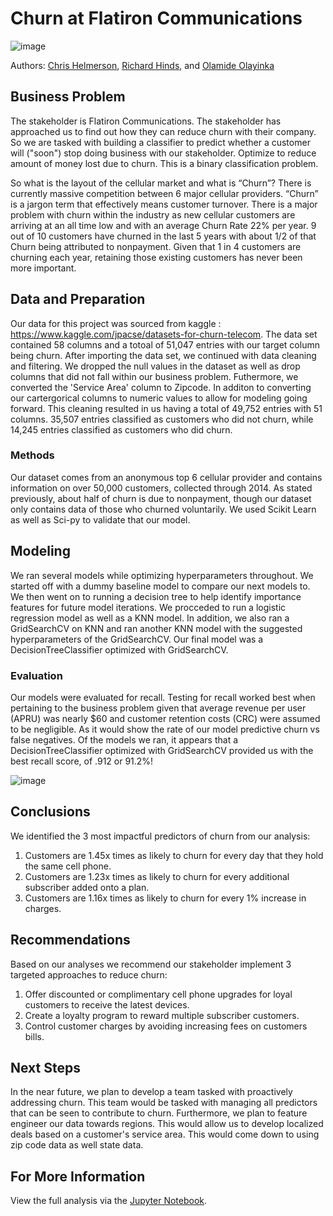 # Churn at Flatiron Communications

![image](https://user-images.githubusercontent.com/96458808/157768617-494374d0-7b78-40cf-ac06-bb6bef64a0ff.png)

Authors:  [Chris Helmerson](https://github.com/chris161011), [Richard Hinds](https://github.com/RH3421), and [Olamide Olayinka](https://github.com/olamide-h)

## Business Problem
The stakeholder is Flatiron Communications. The stakeholder has approached us to find out how they can reduce churn with their company. So we are tasked with 
building a classifier to predict whether a customer will ("soon") stop doing business with our stakeholder. Optimize to reduce amount of money lost due to churn. This is a binary classification problem.

So what is the layout of the cellular market and what is “Churn”? There is currently massive competition between 6 major cellular providers. “Churn” is a jargon term that effectively means customer turnover. There is a major problem with churn within the industry as new cellular customers are arriving at an all time low and with an average Churn Rate 22% per year.  9 out of 10 customers have churned in the last 5 years with about 1/2 of that Churn being attributed to nonpayment. Given that 1 in 4 customers are churning each year, retaining those existing customers has never been more important.

## Data and Preparation
Our data for this project was sourced from kaggle : https://www.kaggle.com/jpacse/datasets-for-churn-telecom. The data set contained 58 columns and a totoal of 51,047 entries  with our target column being churn. After importing the data set, we continued with data cleaning and filtering. We dropped the null values in the dataset as well as drop columns that did not fall within our business problem. Futhermore, we converted the 'Service Area' column to Zipcode. In additon to converting our cartergorical columns to numeric values to allow for modeling going forward. This cleaning resulted in us having a total of 49,752 entries with 51 columns. 35,507 entries classified as customers who did not churn, while 14,245 entries classified as customers who did churn. 


### Methods
Our dataset comes from an anonymous top 6 cellular provider and contains information on over 50,000 customers, collected through 2014. As stated previously, about half of churn is due to nonpayment, though our dataset only contains data of those who churned voluntarily. 
We used Scikit Learn as well as Sci-py to validate that our model. 


## Modeling
We ran several models while optimizing hyperparameters throughout. We started off with a dummy baseline model to compare our next models to.  We then went on to running a decision tree to help identify importance features for future model iterations. We procceded to run a logistic regression model as well as a KNN model. In addition, we also ran a GridSearchCV on KNN and ran another KNN model with the suggested hyperparameters of the GridSearchCV. Our final model was a DecisionTreeClassifier optimized with GridSearchCV. 


### Evaluation
Our models were evaluated for recall. Testing for recall worked best when pertaining to the business problem given that average revenue per user (APRU) was nearly $60 and customer retention costs (CRC) were assumed to be negligible. As it would show the rate of our model predictive churn vs false negatives. Of the models we ran, it appears that a DecisionTreeClassifier optimized with GridSearchCV provided us with the best recall score, of .912 or 91.2%!


![image](https://i.imgur.com/57gFNhT.png)





## Conclusions 

We identified the 3 most impactful predictors of churn from our analysis:

  1. Customers are 1.45x times as likely to churn for every day that they hold the same cell phone.
  2. Customers are 1.23x times as likely to churn for every additional subscriber added onto a plan.
  3. Customers are 1.16x times as likely to churn for every 1% increase in charges.

## Recommendations

Based on our analyses we recommend our stakeholder implement 3 targeted approaches to reduce churn:

  1. Offer discounted or complimentary cell phone upgrades for loyal customers to receive the latest devices. 
  2. Create  a loyalty program to reward multiple subscriber customers.
  3. Control customer charges by avoiding increasing fees on customers bills. 

## Next Steps
In the near future, we plan to develop a team tasked with proactively addressing churn. This team would be tasked with managing all predictors that can be seen to contribute to churn. Furthermore, we plan to feature engineer our data towards regions. This would allow us to develop localized deals based on a customer's service area. This would come down to using zip code data as well state data.

## For More Information
View the full analysis via the [Jupyter Notebook](https://github.com/chris161011/P3_Project/blob/main/Main%20Notebook.ipynb).

